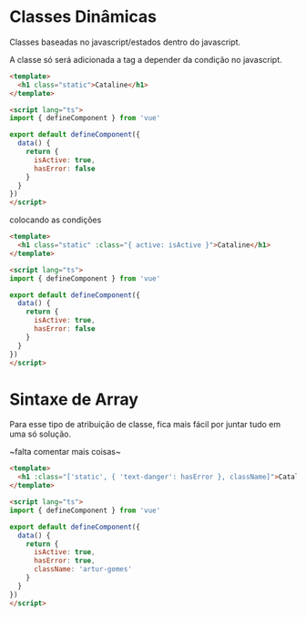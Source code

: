 # Classes Dinâmicas

Classes baseadas no javascript/estados dentro do javascript.

A classe só será adicionada a tag a depender da condição no javascript.





```html
<template>
  <h1 class="static">Cataline</h1>
</template>

<script lang="ts">
import { defineComponent } from 'vue'

export default defineComponent({
  data() {
    return {
      isActive: true,
      hasError: false
    }
  }
})
</script>

```

colocando as condições

```html
<template>
  <h1 class="static" :class="{ active: isActive }">Cataline</h1>
</template>

<script lang="ts">
import { defineComponent } from 'vue'

export default defineComponent({
  data() {
    return {
      isActive: true,
      hasError: false
    }
  }
})
</script>
```



# Sintaxe de Array

Para esse tipo de atribuição de classe, fica mais fácil por juntar tudo em uma só solução.

~falta comentar mais coisas~

```html
<template>
  <h1 :class="['static', { 'text-danger': hasError }, className]">Cataline</h1>
</template>

<script lang="ts">
import { defineComponent } from 'vue'

export default defineComponent({
  data() {
    return {
      isActive: true,
      hasError: true,
      className: 'artur-gomes'
    }
  }
})
</script>

```

